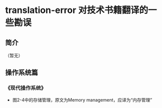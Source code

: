 # translation-error 对技术书籍翻译的一些勘误

## 简介
（暂无）

## 操作系统篇

### 《现代操作系统》
- 图2-4中的存储管理，原文为Memory management，应译为“内存管理” 
